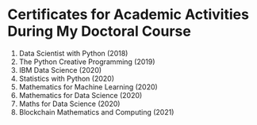 # Certificates for Academic Activities During My Doctoral Course
1. Data Scientist with Python (2018)
2. The Python Creative Programming (2019)
3. IBM Data Science (2020)
4. Statistics with Python (2020)
5. Mathematics for Machine Learning (2020)
6. Mathematics for Data Science (2020)
7. Maths for Data Science (2020)
8. Blockchain Mathematics and Computing (2021)
